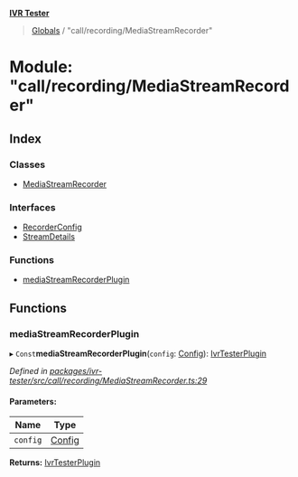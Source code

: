 **[IVR Tester](../README.md)**

> [Globals](../README.md) / "call/recording/MediaStreamRecorder"

# Module: "call/recording/MediaStreamRecorder"

## Index

### Classes

* [MediaStreamRecorder](../classes/_call_recording_mediastreamrecorder_.mediastreamrecorder.md)

### Interfaces

* [RecorderConfig](../interfaces/_call_recording_mediastreamrecorder_.recorderconfig.md)
* [StreamDetails](../interfaces/_call_recording_mediastreamrecorder_.streamdetails.md)

### Functions

* [mediaStreamRecorderPlugin](_call_recording_mediastreamrecorder_.md#mediastreamrecorderplugin)

## Functions

### mediaStreamRecorderPlugin

▸ `Const`**mediaStreamRecorderPlugin**(`config`: [Config](../interfaces/_configuration_config_.config.md)): [IvrTesterPlugin](../interfaces/_plugins_ivrtesterplugin_.ivrtesterplugin.md)

*Defined in [packages/ivr-tester/src/call/recording/MediaStreamRecorder.ts:29](https://github.com/SketchingDev/ivr-tester/blob/c05dd5d/packages/ivr-tester/src/call/recording/MediaStreamRecorder.ts#L29)*

#### Parameters:

Name | Type |
------ | ------ |
`config` | [Config](../interfaces/_configuration_config_.config.md) |

**Returns:** [IvrTesterPlugin](../interfaces/_plugins_ivrtesterplugin_.ivrtesterplugin.md)
